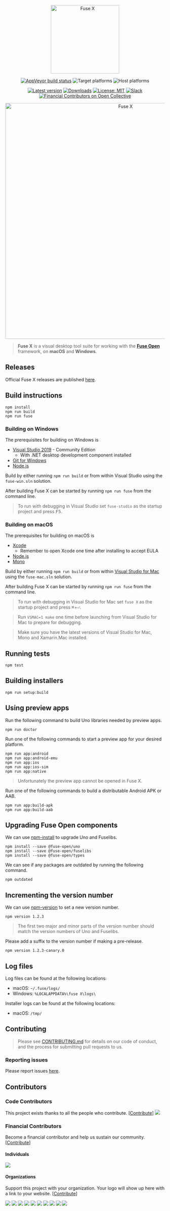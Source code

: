 <p align="center"><picture>
  <source media="(prefers-color-scheme: dark)" srcset="https://github.com/fuse-x/studio/raw/master/img/logo-darkmode.png">
  <img src="https://github.com/fuse-x/studio/raw/master/img/logo.png" width="216" alt="Fuse X" />
</picture></p>

<p align="center"><a href="https://ci.appveyor.com/project/fusetools/fuse-studio/branch/master"><img src="https://img.shields.io/appveyor/ci/fusetools/fuse-studio/master.svg?logo=appveyor&logoColor=silver&style=flat-square" alt="AppVeyor build status"></a>
<img src="https://img.shields.io/badge/target%20os-Android%20%7C%20iOS%20%7C%20macOS%20%7C%20Windows-7F5AB6?style=flat-square&amp;logo=android&amp;logoColor=silver" alt="Target platforms">
<img src="https://img.shields.io/badge/host%20os-macOS%20%7C%20Windows-7F5AB6?logo=apple&amp;style=flat-square" alt="Host platforms">
</p>

<p align="center"><a href="https://github.com/fuse-x/studio/releases"><img src="https://img.shields.io/github/v/release/fuse-x/studio?include_prereleases&amp;logo=github&amp;label=latest&amp;sort=semver&amp;style=flat-square" alt="Latest version"></a>
<a href="https://github.com/fuse-x/studio/releases"><img src="https://img.shields.io/github/downloads/fuse-x/studio/total?logo=github&amp;color=blue&amp;style=flat-square" alt="Downloads"></a>
<a href="LICENSE.txt"><img src="https://img.shields.io/github/license/fuse-open/fuse-studio.svg?logo=github&amp;style=flat-square" alt="License: MIT"></a>
<a href="https://fusecommunity.slack.com/"><img src="https://img.shields.io/badge/chat-on%20slack-blue.svg?logo=slack&amp;style=flat-square" alt="Slack"></a>
<a href="https://opencollective.com/fuse-open"><img src="https://opencollective.com/fuse-open/all/badge.svg?label=financial+contributors&amp;style=flat-square" alt="Financial Contributors on Open Collective"></a></p>

<p align="center"><img src="https://github.com/fuse-x/studio/blob/master/img/screenshot.png?raw=true" width="744" alt="Fuse X" /></p>

> **Fuse X** is a visual desktop tool suite for working with the [**Fuse Open**](https://fuseopen.com/) framework, on **macOS** and **Windows**.

## Releases

Official Fuse X releases are published [here](https://github.com/fuse-x/studio).

## Build instructions

```
npm install
npm run build
npm run fuse
```

### Building on Windows

The prerequisites for building on Windows is

* [Visual Studio 2019](https://www.visualstudio.com/downloads/) - Community Edition
  * With .NET desktop development component installed
* [Git for Windows](https://git-scm.com/download/win)
* [Node.js](https://nodejs.org/)

Build by either running `npm run build` or from within Visual Studio using the `fuse-win.sln` solution.

After building Fuse X can be started by running `npm run fuse` from the command line.

> To run with debugging in Visual Studio set `fuse-studio` as the startup project and press <kbd>F5</kbd>.

### Building on macOS

The prerequisites for building on macOS is

* [Xcode](https://developer.apple.com/xcode/)
  * Remember to open Xcode one time after installing to accept EULA
* [Node.js](https://nodejs.org/)
* [Mono](https://www.mono-project.com/download/stable/)

Build by either running `npm run build` or from within [Visual Studio for Mac](https://www.visualstudio.com/vs/mac/) using the `fuse-mac.sln` solution.

After building Fuse X can be started by running `npm run fuse` from the command line.

> To run with debugging in Visual Studio for Mac set `fuse X` as the startup project and press <kbd>⌘</kbd>+<kbd>⏎</kbd>.

> Run `VSMAC=1 make` one time before launching from Visual Studio for Mac to prepare for debugging.

> Make sure you have the latest versions of Visual Studio for Mac, Mono and Xamarin.Mac installed.

## Running tests

```
npm test
```

## Building installers

```
npm run setup:build
```

## Using preview apps

Run the following command to build Uno libraries needed by preview apps.

```
npm run doctor
```

Run one of the following commands to start a preview app for your desired platform.

```
npm run app:android
npm run app:android-emu
npm run app:ios
npm run app:ios-sim
npm run app:native
```

> Unfortunately the preview app cannot be opened in Fuse X.

Run one of the following commands to build a distributable Android APK or AAB.

```
npm run app:build-apk
npm run app:build-aab
```

## Upgrading Fuse Open components

We can use [npm-install](https://docs.npmjs.com/cli/install) to upgrade Uno and Fuselibs.

```
npm install --save @fuse-open/uno
npm install --save @fuse-open/fuselibs
npm install --save @fuse-open/types
```

We can see if any packages are outdated by running the following command.

```
npm outdated
```

## Incrementing the version number

We can use [npm-version](https://docs.npmjs.com/cli/version) to set a new version number.

```
npm version 1.2.3
```

> The first two major and minor parts of the version number should match the version numbers of Uno and Fuselibs.

Please add a suffix to the version number if making a pre-release.

```
npm version 1.2.3-canary.0
```

## Log files

Log files can be found at the following locations:

* macOS: `~/.fuse/logs/`
* Windows: `%LOCALAPPDATA%\fuse X\logs\`

Installer logs can be found at the following locations:

* macOS: `/tmp/`

## Contributing

> Please see [CONTRIBUTING.md](CONTRIBUTING.md) for details on our code of
conduct, and the process for submitting pull requests to us.

### Reporting issues

Please report issues [here](https://github.com/fuse-open/fuse-studio/issues).

## Contributors

### Code Contributors

This project exists thanks to all the people who contribute. [[Contribute](CONTRIBUTING.md)]
<a href="https://github.com/fuse-open/fuse-studio/graphs/contributors"><img src="https://opencollective.com/fuse-open/contributors.svg?width=890&button=false" /></a>

### Financial Contributors

 Become a financial contributor and help us sustain our community. [[Contribute](https://opencollective.com/fuse-open/contribute)]

#### Individuals

<a href="https://opencollective.com/fuse-open"><img src="https://opencollective.com/fuse-open/individuals.svg?width=890"></a>

#### Organizations

Support this project with your organization. Your logo will show up here with a link to your website. [[Contribute](https://opencollective.com/fuse-open/contribute)]

<a href="https://opencollective.com/fuse-open/organization/0/website"><img src="https://opencollective.com/fuse-open/organization/0/avatar.svg"></a>
<a href="https://opencollective.com/fuse-open/organization/1/website"><img src="https://opencollective.com/fuse-open/organization/1/avatar.svg"></a>
<a href="https://opencollective.com/fuse-open/organization/2/website"><img src="https://opencollective.com/fuse-open/organization/2/avatar.svg"></a>
<a href="https://opencollective.com/fuse-open/organization/3/website"><img src="https://opencollective.com/fuse-open/organization/3/avatar.svg"></a>
<a href="https://opencollective.com/fuse-open/organization/4/website"><img src="https://opencollective.com/fuse-open/organization/4/avatar.svg"></a>
<a href="https://opencollective.com/fuse-open/organization/5/website"><img src="https://opencollective.com/fuse-open/organization/5/avatar.svg"></a>
<a href="https://opencollective.com/fuse-open/organization/6/website"><img src="https://opencollective.com/fuse-open/organization/6/avatar.svg"></a>
<a href="https://opencollective.com/fuse-open/organization/7/website"><img src="https://opencollective.com/fuse-open/organization/7/avatar.svg"></a>
<a href="https://opencollective.com/fuse-open/organization/8/website"><img src="https://opencollective.com/fuse-open/organization/8/avatar.svg"></a>
<a href="https://opencollective.com/fuse-open/organization/9/website"><img src="https://opencollective.com/fuse-open/organization/9/avatar.svg"></a>
